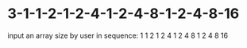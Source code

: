 # 3-1-1-2-1-2-4-1-2-4-8-1-2-4-8-16
input an array size by user in sequence: 1 1 2 1 2 4 1 2 4 8 1 2 4 8 16
